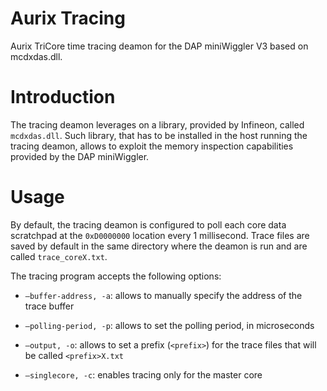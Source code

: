 # Aurix Tracing
Aurix TriCore time tracing deamon for the DAP miniWiggler V3 based on mcdxdas.dll.

# Introduction

The tracing deamon leverages on a library, provided by Infineon, called `mcdxdas.dll`. Such library, that has to be installed in the host running the tracing deamon, allows
to exploit the memory inspection capabilities provided by the DAP
miniWiggler. 

# Usage

By default, the tracing deamon is configured to poll each
core data scratchpad at the `0xD0000000` location every 1 millisecond.
Trace files are saved by default in the same directory where the deamon
is run and are called `trace_coreX.txt`.

The tracing program accepts the following options:

-   `–buffer-address, -a`: allows to manually specify the address of the
    trace buffer

-   `–polling-period, -p`: allows to set the polling period, in
    microseconds

-   `–output, -o`: allows to set a prefix (`<prefix>`) for the trace
    files that will be called `<prefix>X.txt`

-   `–singlecore, -c`: enables tracing only for the master core
